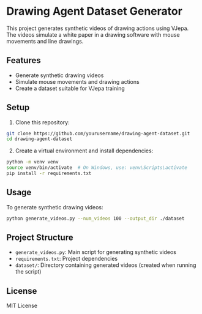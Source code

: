 # Drawing Agent Dataset Generator

This project generates synthetic videos of drawing actions using VJepa. The videos simulate a white paper in a drawing software with mouse movements and line drawings.

## Features

- Generate synthetic drawing videos
- Simulate mouse movements and drawing actions
- Create a dataset suitable for VJepa training

## Setup

1. Clone this repository:
```bash
git clone https://github.com/yourusername/drawing-agent-dataset.git
cd drawing-agent-dataset
```

2. Create a virtual environment and install dependencies:
```bash
python -m venv venv
source venv/bin/activate  # On Windows, use: venv\Scripts\activate
pip install -r requirements.txt
```

## Usage

To generate synthetic drawing videos:

```bash
python generate_videos.py --num_videos 100 --output_dir ./dataset
```

## Project Structure

- `generate_videos.py`: Main script for generating synthetic videos
- `requirements.txt`: Project dependencies
- `dataset/`: Directory containing generated videos (created when running the script)

## License

MIT License 